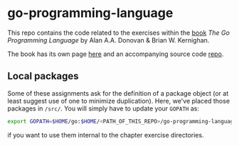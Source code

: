 # go-programming-language

This repo contains the code related to the exercises within the [book](https://www.pearson.com/us/higher-education/program/Donovan-Go-Programming-Language-The/PGM234922.html) _The Go Programming Language_ by Alan A.A. Donovan & Brian W. Kernighan.

The book has its own page [here](https://www.gopl.io/) and an accompanying source code [repo](https://github.com/adonovan/gopl.io).

## Local packages
Some of these assignments ask for the definition of a package object (or at least
suggest use of one to minimize duplication). Here, we've placed those packages
in `/src/`. You will simply have to update your `GOPATH` as:
```bash
export GOPATH=$HOME/go:$HOME/<PATH_OF_THIS_REPO>/go-programming-language
```
if you want to use them internal to the chapter exercise directories.
